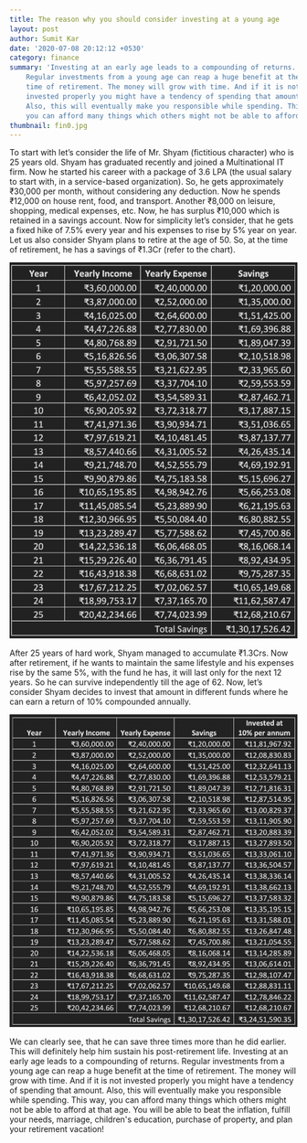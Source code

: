 ```yaml
---
title: The reason why you should consider investing at a young age
layout: post
author: Sumit Kar
date: '2020-07-08 20:12:12 +0530'
category: finance
summary: 'Investing at an early age leads to a compounding of returns. 
    Regular investments from a young age can reap a huge benefit at the 
    time of retirement. The money will grow with time. And if it is not 
    invested properly you might have a tendency of spending that amount. 
    Also, this will eventually make you responsible while spending. This way, 
    you can afford many things which others might not be able to afford at that age.'
thumbnail: fin0.jpg
---
```


To start with let’s consider the life of Mr. Shyam (fictitious character) who is 25 years old. Shyam has graduated recently and joined a Multinational IT firm. Now he started his career with a package of 3.6 LPA (the usual salary to start with, in a service-based organization). So, he gets approximately ₹30,000 per month, without considering any deduction. Now he spends ₹12,000 on house rent, food, and transport. Another ₹8,000 on leisure, shopping, medical expenses, etc. Now, he has surplus ₹10,000 which is retained in a savings account.
Now for simplicity let’s consider, that he gets a fixed hike of 7.5% every year and his expenses to rise by 5% year on year. Let us also consider Shyam plans to retire at the age of 50. So, at the time of retirement, he has a savings of ₹1.3Cr (refer to the chart).

<img class="img-center" style="filter: invert(0.87);" src="/assets/img/fin1.png" alt="The reason why you should consider investing at a young age">

After 25 years of hard work, Shyam managed to accumulate ₹1.3Crs. Now after retirement, if he wants to maintain the same lifestyle and his expenses rise by the same 5%, with the fund he has, it will last only for the next 12 years. So he can survive independently till the age of 62.
Now, let’s consider Shyam decides to invest that amount in different funds where he can earn a return of 10% compounded annually.

<img class="img-center" style="filter: invert(0.87);" src="/assets/img/fin2.png" alt="The reason why you should consider investing at a young age">

We can clearly see, that he can save three times more than he did earlier. This will definitely help him sustain his post-retirement life.
Investing at an early age leads to a compounding of returns. Regular investments from a young age can reap a huge benefit at the time of retirement. The money will grow with time. And if it is not invested properly you might have a tendency of spending that amount. Also, this will eventually make you responsible while spending. This way, you can afford many things which others might not be able to afford at that age.
You will be able to beat the inflation, fulfill your needs, marriage, children's education, purchase of property, and plan your retirement vacation!
